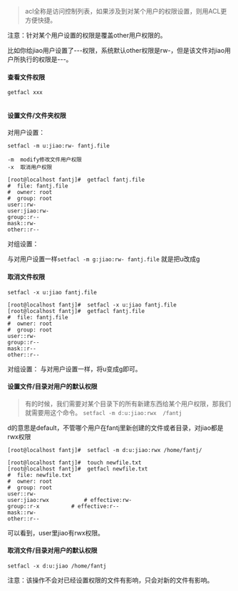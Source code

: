 >acl全称是访问控制列表，如果涉及到对某个用户的权限设置，则用ACL更方便快捷。

注意：针对某个用户设置的权限是覆盖other用户权限的。

比如你给jiao用户设置了---权限，系统默认other权限是rw-，但是该文件对jiao用户所执行的权限是---。

####    查看文件权限
`getfacl xxx`

```

```


####    设置文件/文件夹权限

对用户设置：

`setfacl -m u:jiao:rw- fantj.file `
```
-m  modify修改文件用户权限
-x  取消用户权限  
```
```
[root@localhost fantj]#  getfacl fantj.file 
#  file: fantj.file
#  owner: root
#  group: root
user::rw-
user:jiao:rw-
group::r--
mask::rw-
other::r--
```



对组设置：

与对用户设置一样`setfacl -m g:jiao:rw- fantj.file`
就是把u改成g

####    取消文件权限
`setfacl -x u:jiao fantj.file `

```
[root@localhost fantj]#  setfacl -x u:jiao fantj.file 
[root@localhost fantj]#  getfacl fantj.file 
#  file: fantj.file
#  owner: root
#  group: root
user::rw-
group::r--
mask::r--
other::r--
```

对组设置：
与对用户设置一样，将u变成g即可。


####    设置文件/目录对用户的默认权限
>有的时候，我们需要对某个目录下的所有新建东西给某个用户权限，那我们就需要用这个命令。
`setfacl -m d:u:jiao:rwx  /fantj`

d的意思是default，不管哪个用户在fantj里新创建的文件或者目录，对jiao都是rwx权限

```
[root@localhost fantj]#  setfacl -m d:u:jiao:rwx /home/fantj/

[root@localhost fantj]#  touch newfile.txt
[root@localhost fantj]#  getfacl newfile.txt 
#  file: newfile.txt
#  owner: root
#  group: root
user::rw-
user:jiao:rwx			# effective:rw-
group::r-x			# effective:r--
mask::rw-
other::r--
```
可以看到，user里jiao有rwx权限。

####    取消文件/目录对用户的默认权限

`setfacl -x d:u:jiao /home/fantj`

注意：该操作不会对已经设置权限的文件有影响，只会对新的文件有影响。